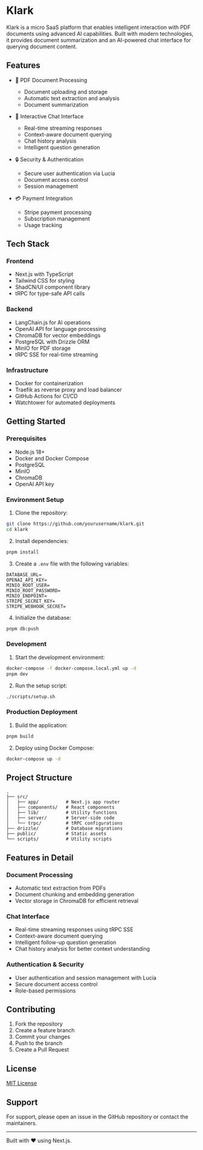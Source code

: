 # Klark

Klark is a micro SaaS platform that enables intelligent interaction with PDF documents using advanced AI capabilities. Built with modern technologies, it provides document summarization and an AI-powered chat interface for querying document content.

## Features

- 📑 PDF Document Processing
  - Document uploading and storage
  - Automatic text extraction and analysis
  - Document summarization
- 💬 Interactive Chat Interface
  - Real-time streaming responses
  - Context-aware document querying
  - Chat history analysis
  - Intelligent question generation
- 🔒 Security & Authentication

  - Secure user authentication via Lucia
  - Document access control
  - Session management

- 💳 Payment Integration
  - Stripe payment processing
  - Subscription management
  - Usage tracking

## Tech Stack

### Frontend

- Next.js with TypeScript
- Tailwind CSS for styling
- ShadCN/UI component library
- tRPC for type-safe API calls

### Backend

- LangChain.js for AI operations
- OpenAI API for language processing
- ChromaDB for vector embeddings
- PostgreSQL with Drizzle ORM
- MinIO for PDF storage
- tRPC SSE for real-time streaming

### Infrastructure

- Docker for containerization
- Traefik as reverse proxy and load balancer
- GitHub Actions for CI/CD
- Watchtower for automated deployments

## Getting Started

### Prerequisites

- Node.js 18+
- Docker and Docker Compose
- PostgreSQL
- MinIO
- ChromaDB
- OpenAI API key

### Environment Setup

1. Clone the repository:

```bash
git clone https://github.com/yourusername/klark.git
cd klark
```

2. Install dependencies:

```bash
pnpm install
```

3. Create a `.env` file with the following variables:

```env
DATABASE_URL=
OPENAI_API_KEY=
MINIO_ROOT_USER=
MINIO_ROOT_PASSWORD=
MINIO_ENDPOINT=
STRIPE_SECRET_KEY=
STRIPE_WEBHOOK_SECRET=
```

4. Initialize the database:

```bash
pnpm db:push
```

### Development

1. Start the development environment:

```bash
docker-compose -f docker-compose.local.yml up -d
pnpm dev
```

2. Run the setup script:

```bash
./scripts/setup.sh
```

### Production Deployment

1. Build the application:

```bash
pnpm build
```

2. Deploy using Docker Compose:

```bash
docker-compose up -d
```

## Project Structure

```
.
├── src/
│   ├── app/          # Next.js app router
│   ├── components/   # React components
│   ├── lib/          # Utility functions
│   ├── server/       # Server-side code
│   └── trpc/         # tRPC configurations
├── drizzle/          # Database migrations
├── public/           # Static assets
└── scripts/          # Utility scripts
```

## Features in Detail

### Document Processing

- Automatic text extraction from PDFs
- Document chunking and embedding generation
- Vector storage in ChromaDB for efficient retrieval

### Chat Interface

- Real-time streaming responses using tRPC SSE
- Context-aware document querying
- Intelligent follow-up question generation
- Chat history analysis for better context understanding

### Authentication & Security

- User authentication and session management with Lucia
- Secure document access control
- Role-based permissions

## Contributing

1. Fork the repository
2. Create a feature branch
3. Commit your changes
4. Push to the branch
5. Create a Pull Request

## License

[MIT License](LICENSE)

## Support

For support, please open an issue in the GitHub repository or contact the maintainers.

---

Built with ❤️ using Next.js.
